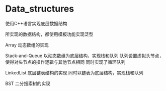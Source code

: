 # Data_structures
使用C++语言实现底层数据结构

所实现的数据结构，都使用模板功能实现泛型

Array 
  动态数组的实现
  
Stack-and-Queue
  以动态数组为底层结构，实现栈和队列
  队列设置虚拟头节点，使得对头节点的操作逻辑与其他节点相同
  同时实现了循环队列
 
LinkedList
  底层链表结构的实现
  同时以链表为底层结构，实现栈和队列
 
BST
  二分搜索树的实现
